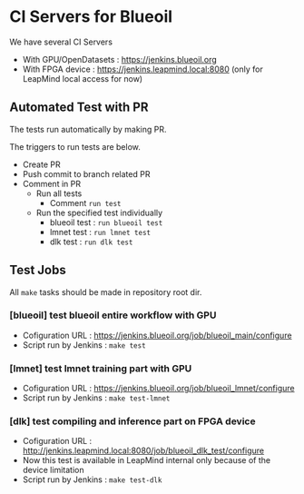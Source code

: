 # CI Servers for Blueoil
We have several CI Servers
* With GPU/OpenDatasets : https://jenkins.blueoil.org
* With FPGA device : https://jenkins.leapmind.local:8080 (only for LeapMind local access for now)

## Automated Test with PR
The tests run automatically by making PR.

The triggers to run tests are below.
* Create PR
* Push commit to branch related PR
* Comment in PR
    * Run all tests
        * Comment `run test`
    * Run the specified test individually
        * blueoil test : `run blueoil test`
        * lmnet test : `run lmnet test`
        * dlk test : `run dlk test`


## Test Jobs
All `make` tasks should be made in repository root dir.

### [blueoil] test blueoil entire workflow with GPU
* Cofiguration URL : https://jenkins.blueoil.org/job/blueoil_main/configure
* Script run by Jenkins : `make test`

### [lmnet] test lmnet training part with GPU
* Cofiguration URL : https://jenkins.blueoil.org/job/blueoil_lmnet/configure
* Script run by Jenkins : `make test-lmnet`

### [dlk] test compiling and inference part on FPGA device
* Cofiguration URL : http://jenkins.leapmind.local:8080/job/blueoil_dlk_test/configure
* Now this test is available in LeapMind internal only because of the device limitation
* Script run by Jenkins : `make test-dlk`
